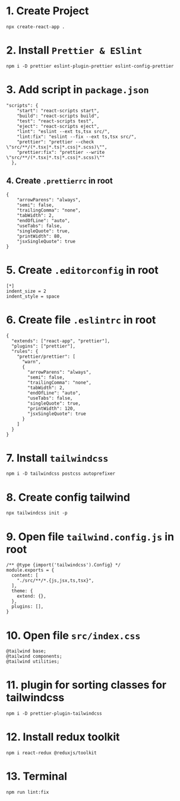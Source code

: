 # 1. Create Project
```
npx create-react-app .
```

# 2. Install `Prettier & ESlint`
```
npm i -D prettier eslint-plugin-prettier eslint-config-prettier
```

# 3. Add script in `package.json `
```
"scripts": {
    "start": "react-scripts start",
    "build": "react-scripts build",
    "test": "react-scripts test",
    "eject": "react-scripts eject",
    "lint": "eslint --ext ts,tsx src/",
    "lint:fix": "eslint --fix --ext ts,tsx src/",
    "prettier": "prettier --check \"src/**/(*.tsx|*.ts|*.css|*.scss)\"",
    "prettier:fix": "prettier --write \"src/**/(*.tsx|*.ts|*.css|*.scss)\""
  },
```

## 4. Create `.prettierrc` in root
```
{
    "arrowParens": "always",
    "semi": false,
    "trailingComma": "none",
    "tabWidth": 2,
    "endOfLine": "auto",
    "useTabs": false,
    "singleQuote": true,
    "printWidth": 80,
    "jsxSingleQuote": true
}
```

# 5. Create `.editorconfig` in root
```
[*]
indent_size = 2
indent_style = space
```

# 6. Create file `.eslintrc` in root
```
{
  "extends": ["react-app", "prettier"],
  "plugins": ["prettier"],
  "rules": {
    "prettier/prettier": [
      "warn",
      {
        "arrowParens": "always",
        "semi": false,
        "trailingComma": "none",
        "tabWidth": 2,
        "endOfLine": "auto",
        "useTabs": false,
        "singleQuote": true,
        "printWidth": 120,
        "jsxSingleQuote": true
      }
    ]
  }
}
```

# 7. Install `tailwindcss`
```
npm i -D tailwindcss postcss autoprefixer
```

# 8. Create config tailwind
```
npx tailwindcss init -p
```

# 9. Open file `tailwind.config.js` in root
```
/** @type {import('tailwindcss').Config} */
module.exports = {
  content: [
    "./src/**/*.{js,jsx,ts,tsx}",
  ],
  theme: {
    extend: {},
  },
  plugins: [],
}
```

# 10. Open file `src/index.css`
```
@tailwind base;
@tailwind components;
@tailwind utilities;
```

# 11. plugin for sorting classes for tailwindcss
```
npm i -D prettier-plugin-tailwindcss
```

# 12. Install redux toolkit
```
npm i react-redux @reduxjs/toolkit
```

# 13. Terminal
```
npm run lint:fix
```
